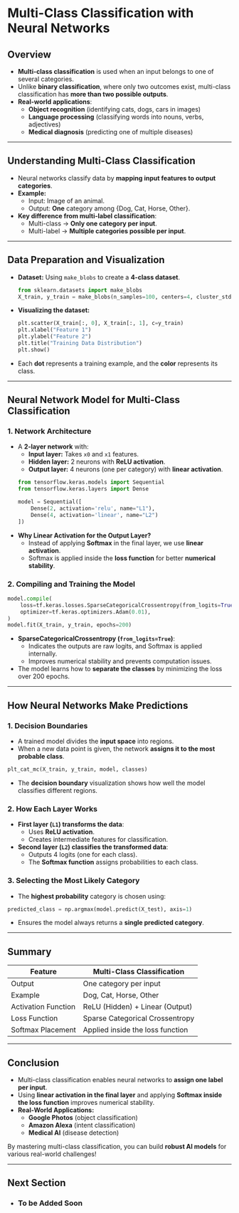 # Multi-Class Classification with Neural Networks

## Overview
- **Multi-class classification** is used when an input belongs to one of several categories.
- Unlike **binary classification**, where only two outcomes exist, multi-class classification has **more than two possible outputs**.
- **Real-world applications**:
  - **Object recognition** (identifying cats, dogs, cars in images)
  - **Language processing** (classifying words into nouns, verbs, adjectives)
  - **Medical diagnosis** (predicting one of multiple diseases)

---

## Understanding Multi-Class Classification
- Neural networks classify data by **mapping input features to output categories**.
- **Example:**
  - Input: Image of an animal.
  - Output: **One** category among {Dog, Cat, Horse, Other}.
- **Key difference from multi-label classification**:
  - Multi-class → **Only one category per input**.
  - Multi-label → **Multiple categories possible per input**.

---

## Data Preparation and Visualization
- **Dataset:** Using `make_blobs` to create a **4-class dataset**.
  ```python
  from sklearn.datasets import make_blobs
  X_train, y_train = make_blobs(n_samples=100, centers=4, cluster_std=1.0, random_state=30)
  ```
- **Visualizing the dataset:**
  ```python
  plt.scatter(X_train[:, 0], X_train[:, 1], c=y_train)
  plt.xlabel("Feature 1")
  plt.ylabel("Feature 2")
  plt.title("Training Data Distribution")
  plt.show()
  ```
- Each **dot** represents a training example, and the **color** represents its class.

---

## Neural Network Model for Multi-Class Classification
### **1. Network Architecture**
- A **2-layer network** with:
  - **Input layer:** Takes `x0` and `x1` features.
  - **Hidden layer:** 2 neurons with **ReLU activation**.
  - **Output layer:** 4 neurons (one per category) with **linear activation**.
  ```python
  from tensorflow.keras.models import Sequential
  from tensorflow.keras.layers import Dense

  model = Sequential([
      Dense(2, activation='relu', name="L1"),
      Dense(4, activation='linear', name="L2")
  ])
  ```
- **Why Linear Activation for the Output Layer?**
  - Instead of applying **Softmax** in the final layer, we use **linear activation**.
  - Softmax is applied inside the **loss function** for better **numerical stability**.

### **2. Compiling and Training the Model**
```python
model.compile(
    loss=tf.keras.losses.SparseCategoricalCrossentropy(from_logits=True),
    optimizer=tf.keras.optimizers.Adam(0.01),
)
model.fit(X_train, y_train, epochs=200)
```
- **SparseCategoricalCrossentropy (`from_logits=True`)**:
  - Indicates the outputs are raw logits, and Softmax is applied internally.
  - Improves numerical stability and prevents computation issues.
- The model learns how to **separate the classes** by minimizing the loss over 200 epochs.

---

## How Neural Networks Make Predictions
### **1. Decision Boundaries**
- A trained model divides the **input space** into regions.
- When a new data point is given, the network **assigns it to the most probable class**.
```python
plt_cat_mc(X_train, y_train, model, classes)
```
- The **decision boundary** visualization shows how well the model classifies different regions.

### **2. How Each Layer Works**
- **First layer (`L1`) transforms the data**:
  - Uses **ReLU activation**.
  - Creates intermediate features for classification.
- **Second layer (`L2`) classifies the transformed data**:
  - Outputs 4 logits (one for each class).
  - The **Softmax function** assigns probabilities to each class.

### **3. Selecting the Most Likely Category**
- The **highest probability** category is chosen using:
```python
predicted_class = np.argmax(model.predict(X_test), axis=1)
```
- Ensures the model always returns a **single predicted category**.

---

## Summary
| Feature | Multi-Class Classification |
|---------|----------------------------|
| Output | One category per input |
| Example | Dog, Cat, Horse, Other |
| Activation Function | ReLU (Hidden) + Linear (Output) |
| Loss Function | Sparse Categorical Crossentropy |
| Softmax Placement | Applied inside the loss function |

---

## Conclusion
- Multi-class classification enables neural networks to **assign one label per input**.
- Using **linear activation in the final layer** and applying **Softmax inside the loss function** improves numerical stability.
- **Real-World Applications:**
  - **Google Photos** (object classification)
  - **Amazon Alexa** (intent classification)
  - **Medical AI** (disease detection)

By mastering multi-class classification, you can build **robust AI models** for various real-world challenges!


---
## Next Section
- ### To be Added Soon
